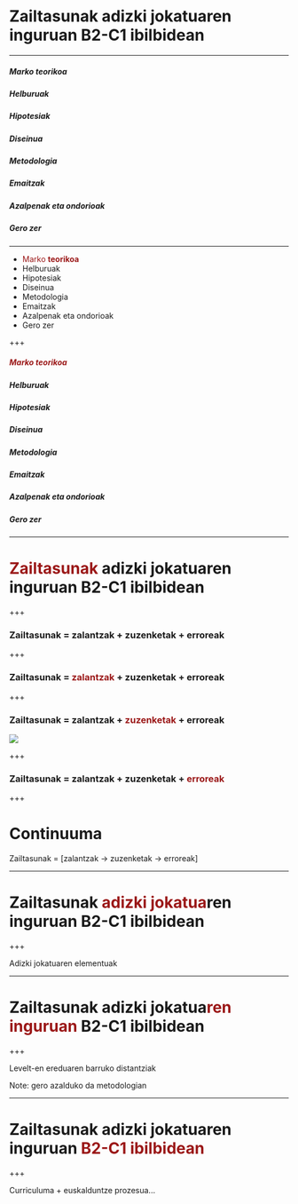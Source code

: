 # Zailtasunak adizki jokatuaren inguruan B2-C1 ibilbidean

---

##### Marko teorikoa
##### Helburuak
##### Hipotesiak
##### Diseinua
##### Metodologia
##### Emaitzak
##### Azalpenak eta ondorioak
##### Gero zer

---

* <span style="color:#9B1818">Marko **teorikoa**</span>
* Helburuak
* Hipotesiak
* Diseinua
* Metodologia
* Emaitzak
* Azalpenak eta ondorioak
* Gero zer

+++


##### <span style="color:#9B1818">Marko **teorikoa**</span>
##### Helburuak
##### Hipotesiak
##### Diseinua
##### Metodologia
##### Emaitzak
##### Azalpenak eta ondorioak
##### Gero zer

---

# <span style="color:#9B1818">Zailtasunak</span> adizki jokatuaren inguruan B2-C1 ibilbidean

+++

### Zailtasunak = zalantzak + zuzenketak + erroreak



+++

### Zailtasunak = <span style="color:#9B1818">zalantzak</span> + zuzenketak + erroreak

+++

### Zailtasunak = zalantzak + <span style="color:#9B1818">zuzenketak</span> + erroreak

![](https://www.researchgate.net/profile/Niels_Schiller/publication/9049873/figure/fig1/AS:277638124982272@1443205495453/Fig-1-Levelt%27s-model-of-serial-processing-in-speech-production-The-two-gray-boxes.png)

+++

### Zailtasunak = zalantzak + zuzenketak + <span style="color:#9B1818">erroreak</span>

+++

# Continuuma

Zailtasunak = [zalantzak -> zuzenketak -> erroreak]

---

# Zailtasunak <span style="color:#9B1818">adizki jokatua</span>ren inguruan B2-C1 ibilbidean

+++

Adizki jokatuaren elementuak

---

# Zailtasunak adizki jokatua<span style="color:#9B1818">ren inguruan</span> B2-C1 ibilbidean

+++

Levelt-en ereduaren barruko distantziak

Note: gero azalduko da metodologian

---

# Zailtasunak adizki jokatuaren inguruan <span style="color:#9B1818">B2-C1 ibilbidean</span>

+++

Curriculuma + euskalduntze prozesua...
